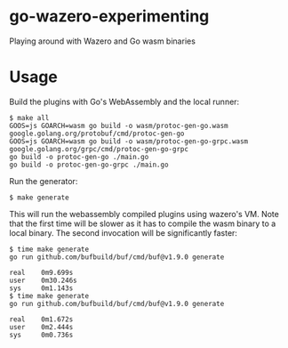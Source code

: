 # go-wazero-experimenting

Playing around with Wazero and Go wasm binaries

# Usage

Build the plugins with Go's WebAssembly and the local runner:

```shell
$ make all
GOOS=js GOARCH=wasm go build -o wasm/protoc-gen-go.wasm google.golang.org/protobuf/cmd/protoc-gen-go
GOOS=js GOARCH=wasm go build -o wasm/protoc-gen-go-grpc.wasm google.golang.org/grpc/cmd/protoc-gen-go-grpc
go build -o protoc-gen-go ./main.go
go build -o protoc-gen-go-grpc ./main.go
```

Run the generator:

```
$ make generate
```

This will run the webassembly compiled plugins using wazero's VM. Note that the first time will be slower as it has to compile the wasm binary to a local binary. The second invocation will be significantly faster:

```
$ time make generate
go run github.com/bufbuild/buf/cmd/buf@v1.9.0 generate

real    0m9.699s
user    0m30.246s
sys     0m1.143s
$ time make generate
go run github.com/bufbuild/buf/cmd/buf@v1.9.0 generate

real    0m1.672s
user    0m2.444s
sys     0m0.736s
```
